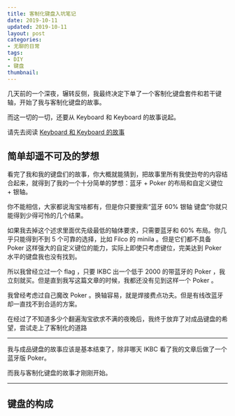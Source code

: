 ```yaml
---
title: 客制化键盘入坑笔记
date: 2019-10-11
updated: 2019-10-11
layout: post
categories:
- 无聊的日常
tags:
- DIY
- 键盘
thumbnail:
---
```


几天前的一个深夜，辗转反侧，我最终决定下单了一个客制化键盘套件和若干键轴，开始了我与客制化键盘的故事。

而这一切的一切，还要从 Keyboard 和 Keyboard 的故事说起。

请先去阅读 [Keyboard 和 Keyboard 的故事](/boring-2019-10-10-my-keyboards/)

## 简单却遥不可及的梦想

看完了我和我的键盘们的故事，你大概就能猜到，把故事里所有我使劲夸的内容结合起来，就得到了我的一个十分简单的梦想：蓝牙 + Poker 的布局和自定义键位 + 银轴。

你不能相信，大家都说淘宝啥都有，但是你只要搜索“蓝牙 60% 银轴 键盘”你就只能得到少得可怜的几个结果。

如果我去掉这个述求里面优先级最低的轴体要求，只需要蓝牙和 60% 布局。你几乎只能得到不到 5 个可靠的选择，比如 Filco 的 minila 。但是它们都不具备 Poker 这样强大的自定义键位的能力，实际上即使只考虑键位，完美达到 Poker 水平的键盘我也没有找到。

所以我曾经立过一个 flag ，只要 IKBC 出一个低于 2000 的带蓝牙的 Poker ，我立刻就买。但是直到我写这篇文章的时候，我都还没有见到这样一个 Poker 。

我曾经考虑过自己魔改 Poker 。换轴容易，就是焊接费点功夫。但是有线改蓝牙却一直找不到合适的方案。

在经过了不知道多少个翻遍淘宝欲求不满的夜晚后，我终于放弃了对成品键盘的希望，尝试走上了客制化的道路

---

我与成品键盘的故事应该是基本结束了，除非哪天 IKBC 看了我的文章后做了一个蓝牙版 Poker。

而我与客制化键盘的故事才刚刚开始。

---

## 键盘的构成


